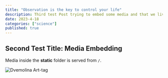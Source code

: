 ```yaml
---
title: "Observation is the key to control your life"
description: Third test Post trying to embed some media and that we live in
date: 2023-4-18
categories: ["science"]
published: true
---
```


## Second Test Title: Media Embedding

Media inside the **static** folder is served from `/`.

![Dvemolina Art-tag](headTest.JPG)
